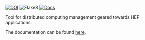 [![DOI](https://zenodo.org/badge/172027514.svg)](https://zenodo.org/badge/latestdoi/172027514)
![Flake8](https://github.com/scarlehoff/pyHepGrid/workflows/Python%20application/badge.svg)
[![Docs](https://github.com/scarlehoff/pyHepGrid/workflows/Docs/badge.svg)](https://scarlehoff.github.io/pyHepGrid/index.html)

Tool for distributed computing management geared towards HEP applications.

The documentation can be found
[here](https://scarlehoff.github.io/pyHepGrid/index.html).
